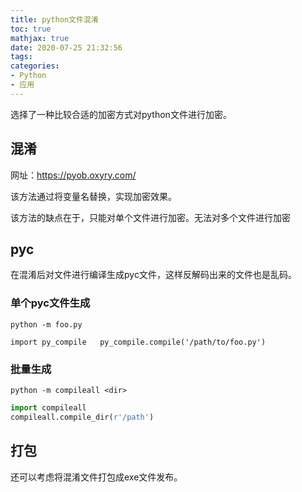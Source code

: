 ```yaml
---
title: python文件混淆
toc: true
mathjax: true
date: 2020-07-25 21:32:56
tags:
categories:
- Python
- 应用
---
```


选择了一种比较合适的加密方式对python文件进行加密。
<!--more-->
## 混淆
网址：https://pyob.oxyry.com/

该方法通过将变量名替换，实现加密效果。

该方法的缺点在于，只能对单个文件进行加密。无法对多个文件进行加密

## pyc
在混淆后对文件进行编译生成pyc文件，这样反解码出来的文件也是乱码。
### 单个pyc文件生成
`python -m foo.py`

`import py_compile   py_compile.compile('/path/to/foo.py')`
### 批量生成
`python -m compileall <dir>`

```python
import compileall
compileall.compile_dir(r'/path')
```



## 打包
还可以考虑将混淆文件打包成exe文件发布。

